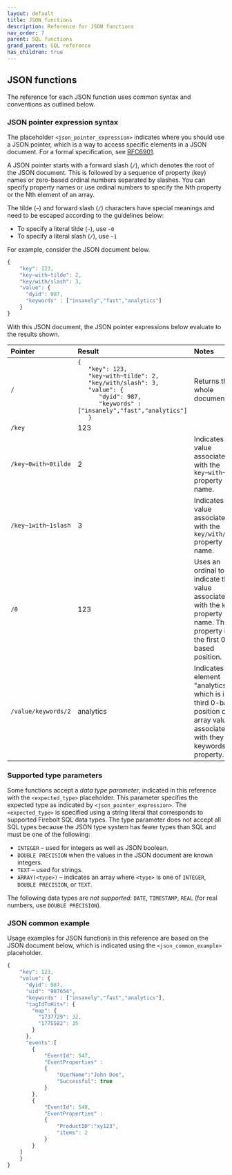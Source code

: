 ```yaml
---
layout: default
title: JSON functions
description: Reference for JSON functions
nav_order: 7
parent: SQL functions
grand_parent: SQL reference
has_children: true
---
```


## JSON functions

The reference for each JSON function uses common syntax and conventions as outlined below.

### JSON pointer expression syntax

The placeholder `<json_pointer_expression>` indicates where you should use a JSON pointer, which is a way to access specific elements in a JSON document. For a formal specification, see [RFC6901](https://tools.ietf.org/html/rfc6901).

A JSON pointer starts with a forward slash (`/`), which denotes the root of the JSON document. This is followed by a sequence of property (key) names or zero-based ordinal numbers separated by slashes. You can specify property names or use ordinal numbers to specify the Nth property or the Nth element of an array.

The tilde (`~`) and forward slash (`/`) characters have special meanings and need to be escaped according to the guidelines below:

* To specify a literal tilde (`~`), use `~0`
* To specify a literal slash (`/`), use `~1`

For example, consider the JSON document below.

```javascript
{
    "key": 123,
    "key~with~tilde": 2,
    "key/with/slash": 3,
    "value": {
      "dyid": 987,
      "keywords" : ["insanely","fast","analytics"]
    }
}
```

With this JSON document, the JSON pointer expressions below evaluate to the results shown.

| Pointer              | Result                             | Notes           |
| :------------------- | :--------------------------------- | :-------------- |
| `/`                  | `{` <br>`   "key": 123,` <br>`   "key~with~tilde": 2,` <br>`   "key/with/slash": 3,` <br>`   "value": {` <br>`      "dyid": 987,` <br>`      "keywords" : ["insanely","fast","analytics"]` <br>`   }` | Returns the whole document. |
| `/key`               | 123                                |                 |
| `/key~0with~0tilde`  | 2                                  | Indicates the value associated with the `key~with~tilde` property name. |
| `/key~1with~1slash`  | 3                                  | Indicates the value associated with the `key/with/slash` property name. |
| `/0`                 | 123                                | Uses an ordinal to indicate the value associated with the `key` property name. The `key` property is in the first 0-based position.        |
| `/value/keywords/2`  | analytics                          | Indicates the element "analytics", which is in the third 0-based position of the array value associated with they keywords property. |

### Supported type parameters

Some functions accept a *data type parameter*, indicated in this reference with the `<expected_type>` placeholder. This parameter specifies the expected type as indicated by `<json_pointer_expression>`. The `<expected_type>` is specified using a string literal that corresponds to supported Firebolt SQL data types. The type parameter does not accept all SQL types because the JSON type system has fewer types than SQL and must be one of the following:

* `INTEGER` &ndash; used for integers as well as JSON boolean.
* `DOUBLE PRECISION` when the values in the JSON document are known integers.
* `TEXT` &ndash; used for strings.
* `ARRAY(<type>)` &ndash; indicates an array where `<type>` is one of `INTEGER`, `DOUBLE PRECISION`, or `TEXT`.

The following data types are _not supported_: `DATE`, `TIMESTAMP`, `REAL` (for real numbers, use `DOUBLE PRECISION`).

### JSON common example

Usage examples for JSON functions in this reference are based on the JSON document below, which is indicated using the `<json_common_example>` placeholder.

```javascript
{
    "key": 123,
    "value": {
      "dyid": 987,
      "uid": "987654",
      "keywords" : ["insanely","fast","analytics"],
      "tagIdToHits": {
        "map": {
          "1737729": 32,
          "1775582": 35
        }
      },
      "events":[
        {
            "EventId": 547,
            "EventProperties" :
            {
                "UserName":"John Doe",
                "Successful": true
            }
        },
        {
            "EventId": 548,
            "EventProperties" :
            {
                "ProductID":"xy123",
                "items": 2
            }
        }
    ]
    }
}
```